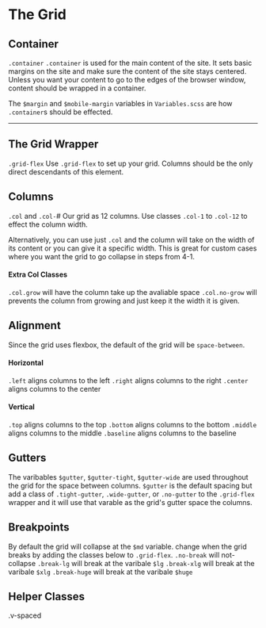 
# The Grid

## Container

`.container`
`.container` is used for the main content of the site. It sets basic margins on the site and make sure the content of the site stays centered. Unless you want your content to go to the edges of the browser window, content should be wrapped in a container.

The `$margin` and `$mobile-margin` variables in `Variables.scss` are how `.container`s should be effected.

---

## The Grid Wrapper
`.grid-flex`
Use `.grid-flex` to set up your grid. Columns should be the only direct descendants of this element.


## Columns
`.col` and `.col-`#
Our grid as 12 columns. Use classes `.col-1` to `.col-12` to effect the column width.

Alternatively, you can use just `.col` and the column will take on the width of its content or you can give it a specific width. This is great for custom cases where you want the grid to go collapse in steps from 4-1.

#### Extra Col Classes

`.col.grow` will have the column take up the avaliable space
`.col.no-grow` will prevents the column from growing and just keep it the width it is given.


## Alignment

Since the grid uses flexbox, the default of the grid will be `space-between`.

#### Horizontal

`.left` aligns columns to the left
`.right` aligns columns to the right
`.center` aligns columns to the center

#### Vertical

`.top` aligns columns to the top
`.bottom` aligns columns to the bottom
`.middle` aligns columns to the middle
`.baseline` aligns columns to the baseline


## Gutters

The varibables `$gutter`, `$gutter-tight`, `$gutter-wide` are used throughout the grid for the space between columns. `$gutter` is the default spacing but add a class of `.tight-gutter`, `.wide-gutter`, or `.no-gutter` to the `.grid-flex` wrapper and it will use that varable as the grid's gutter space the columns.


## Breakpoints

By default the grid will collapse at the `$md` variable.
change when the grid breaks by adding the classes below to `.grid-flex`.
`.no-break` will not-collapse
`.break-lg` will break at the varibale `$lg`
`.break-xlg` will break at the varibale `$xlg`
`.break-huge` will break at the varibale `$huge`


## Helper Classes

.v-spaced
